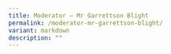 ```yaml
---
title: Moderator – Mr Garrettson Blight
permalink: /moderator-mr-garrettson-blight/
variant: markdown
description: ""
---
```


